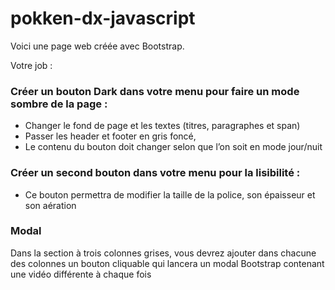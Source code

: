 # pokken-dx-javascript


Voici une page web créée avec Bootstrap.

Votre job :

### Créer un bouton Dark dans votre menu pour faire un mode sombre de la page :
- Changer le fond de page et les textes (titres, paragraphes et span)
- Passer les header et footer en gris foncé,
- Le contenu du bouton doit changer selon que l’on soit en mode jour/nuit

### Créer un second bouton dans votre menu pour la lisibilité :
- Ce bouton permettra de modifier la taille de la police, son épaisseur et son aération

### Modal
Dans la section à trois colonnes grises, vous devrez ajouter dans chacune des colonnes un bouton cliquable qui lancera un modal Bootstrap contenant une vidéo différente à chaque fois
